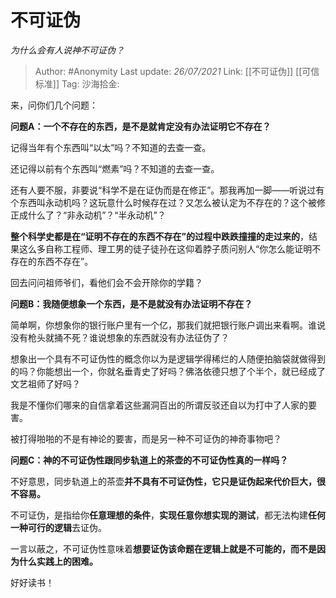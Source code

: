 # 不可证伪
*为什么会有人说神不可证伪？*

> Author: #Anonymity
> Last update: *26/07/2021*
> Link: [[不可证伪]] [[可信标准]]
> Tag:
> 沙海拾金:

来，问你们几个问题：

**问题A：一个不存在的东西，是不是就肯定没有办法证明它不存在？**

记得当年有个东西叫“以太”吗？不知道的去查一查。

还记得以前有个东西叫“燃素”吗？不知道的去查一查。

还有人要不服，非要说“科学不是在证伪而是在修正”。那我再加一脚——听说过有个东西叫永动机吗？这玩意什么时候存在过？又怎么被认定为不存在的？这个被修正成什么了？“非永动机”？“半永动机”？

**整个科学史都是在“证明不存在的东西不存在”的过程中跌跌撞撞的走过来的**，结果这么多自称工程师、理工男的徒子徒孙在这仰着脖子质问别人“你怎么能证明不存在的东西不存在”。

回去问问祖师爷们，看他们会不会开除你的学籍？

**问题B：我随便想象一个东西，是不是就没有办法证明不存在？**

简单啊，你想象你的银行账户里有一个亿，那我们就把银行账户调出来看啊。谁说没有枪头就捅不死？谁说想象的东西就没有办法征伪了？

想象出一个具有不可证伪性的概念你以为是逻辑学得稀烂的人随便拍脑袋就做得到的吗？你能想出一个，你就名垂青史了好吗？佛洛依德只想了个半个，就已经成了文艺祖师了好吗？

我是不懂你们哪来的自信拿着这些漏洞百出的所谓反驳还自以为打中了人家的要害。

被打得啪啪的不是有神论的要害，而是另一种不可证伪的神奇事物吧？

**问题C：神的不可证伪性跟同步轨道上的茶壶的不可证伪性真的一样吗？**

不好意思，同步轨道上的茶壶**并不具有不可证伪性，它只是证伪起来代价巨大，很不容易。**

不可证伪，是指给你**任意理想的条件**，**实现任意你想实现的测试**，都无法构建**任何一种可行的逻辑**去证伪。

一言以蔽之，不可证伪性意味着**想要证伪该命题在逻辑上就是不可能的，而不是因为什么实践上的困难。**

好好读书！
